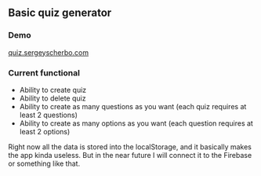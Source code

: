 ## Basic quiz generator

### Demo
[quiz.sergeyscherbo.com](http://quiz.sergeyscherbo.com)

### Current functional
- Ability to create quiz
- Ability to delete quiz
- Ability to create as many questions as you want (each quiz requires at least 2 questions)
- Ability to create as many options as you want (each question requires at least 2 options)

Right now all the data is stored into the localStorage, and it basically makes the app kinda useless. But in the near future I will connect it to the Firebase or something like that.

